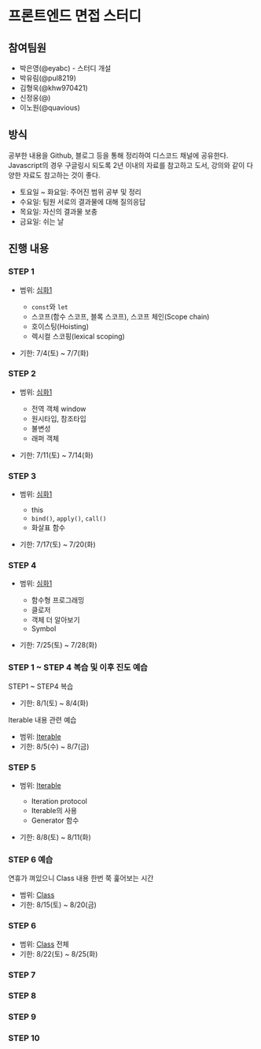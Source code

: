 # 프론트엔드 면접 스터디

## 참여팀원

- 박은영(@eyabc) - 스터디 개설
- 박유림(@pul8219)
- 김형욱(@khw970421)
- 신정웅(@)
- 이노원(@quavious)

## 방식
공부한 내용을 Github, 블로그 등을 통해 정리하여 디스코드 채널에 공유한다. Javascript의 경우 구글링시 되도록 2년 이내의 자료를 참고하고 도서, 강의와 같이 다양한 자료도 참고하는 것이 좋다.

- 토요일 ~ 화요일: 주어진 범위 공부 및 정리
- 수요일: 팀원 서로의 결과물에 대해 질의응답
- 목요일: 자신의 결과물 보충
- 금요일: 쉬는 날

## 진행 내용

### STEP 1

- 범위: [심화1](https://gitlab.com/siots-study/topics/-/wikis/%EC%8B%AC%ED%99%941)
    - `const`와 `let`
    - 스코프(함수 스코프, 블록 스코프), 스코프 체인(Scope chain)
    - 호이스팅(Hoisting)
    - 렉시컬 스코핑(lexical scoping)
    
- 기한: 7/4(토) ~ 7/7(화)

### STEP 2

- 범위: [심화1](https://gitlab.com/siots-study/topics/-/wikis/%EC%8B%AC%ED%99%941)
    - 전역 객체 window
    - 원시타입, 참조타입
    - 불변성
    - 래퍼 객체
    
- 기한: 7/11(토) ~ 7/14(화)

### STEP 3

- 범위: [심화1](https://gitlab.com/siots-study/topics/-/wikis/%EC%8B%AC%ED%99%941)
    - this
    - `bind()`, `apply()`, `call()`
    - 화살표 함수
    
- 기한: 7/17(토) ~ 7/20(화)

### STEP 4

- 범위: [심화1](https://gitlab.com/siots-study/topics/-/wikis/%EC%8B%AC%ED%99%941)
    - 함수형 프로그래밍
    - 클로저
    - 객체 더 알아보기
    - Symbol
    
- 기한: 7/25(토) ~ 7/28(화)

### STEP 1 ~ STEP 4 복습 및 이후 진도 예습

STEP1 ~ STEP4 복습
- 기한: 8/1(토) ~ 8/4(화)

Iterable 내용 관련 예습
- 범위: [Iterable](https://gitlab.com/siots-study/topics/-/wikis/Iterable)
- 기한: 8/5(수) ~ 8/7(금)

### STEP 5

- 범위: [Iterable](https://gitlab.com/siots-study/topics/-/wikis/Iterable)
    - Iteration protocol
    - Iterable의 사용
    - Generator 함수

- 기한: 8/8(토) ~ 8/11(화)

### STEP 6 예습

연휴가 껴있으니 Class 내용 한번 쭉 훑어보는 시간
- 범위: [Class](https://gitlab.com/siots-study/topics/-/wikis/Class)
- 기한: 8/15(토) ~ 8/20(금)

### STEP 6

- 범위: [Class](https://gitlab.com/siots-study/topics/-/wikis/Class) 전체
- 기한: 8/22(토) ~ 8/25(화)


### STEP 7
### STEP 8
### STEP 9
### STEP 10


